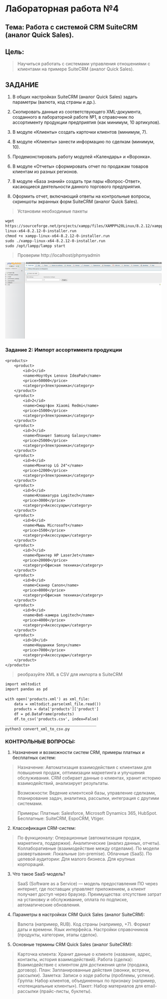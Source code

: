 # Лабораторная работа №4

## Тема: Работа с системой CRM SuiteCRM (аналог Quick Sales).

## Цель:
> Научиться работать с системами управления отношениями с клиентами на примере SuiteCRM (аналог Quick Sales).

## ЗАДАНИЕ

1. В общих настройках SuiteCRM (аналог Quick Sales) задать параметры (валюта, код страны и др.).

2. Скопировать данные из соответствующего XML-документа, созданного в лабораторной работе №1, в справочник по ассортименту
   продукции предприятия (как минимум, 10 артикулов).
3. В модуле «Клиенты» создать карточки клиентов (минимум, 7).

4. В модуле «Клиенты» занести информацию по сделкам (минимум, 10).

5. Продемонстировать работу модулей «Календарь» и «Воронка».

6. В модуле «Отчеты» сформировать отчет по продажам товаров клиентам из разных регионов.

7. В модуле «База знаний» создать три пары «Вопрос-Ответ», касающиеся деятельности данного торгового предприятия.

8. Оформить отчет, включающий ответы на контрольные вопросы, скриншоты экранных форм SuiteCRM (аналог Quick Sales).


> Установим необходимые пакеты

```
wget https://sourceforge.net/projects/xampp/files/XAMPP%20Linux/8.2.12/xampp-linux-x64-8.2.12-0-installer.run
chmod +x xampp-linux-x64-8.2.12-0-installer.run
sudo ./xampp-linux-x64-8.2.12-0-installer.run
sudo /opt/lampp/lampp start
```

> Проверим http://localhost/phpmyadmin

![alt text](images/1.png)


### Задание 2: Импорт ассортимента продукции

```
<products>
    <product>
        <id>1</id>
        <name>Ноутбук Lenovo IdeaPad</name>
        <price>50000</price>
        <category>Электроника</category>
    </product>
    <product>
        <id>2</id>
        <name>Смартфон Xiaomi Redmi</name>
        <price>15000</price>
        <category>Электроника</category>
    </product>
    <product>
        <id>3</id>
        <name>Планшет Samsung Galaxy</name>
        <price>25000</price>
        <category>Электроника</category>
    </product>
    <product>
        <id>4</id>
        <name>Монитор LG 24"</name>
        <price>12000</price>
        <category>Электроника</category>
    </product>
    <product>
        <id>5</id>
        <name>Клавиатура Logitech</name>
        <price>3000</price>
        <category>Аксессуары</category>
    </product>
    <product>
        <id>6</id>
        <name>Мышь Microsoft</name>
        <price>1500</price>
        <category>Аксессуары</category>
    </product>
    <product>
        <id>7</id>
        <name>Принтер HP LaserJet</name>
        <price>20000</price>
        <category>Офисная техника</category>
    </product>
    <product>
        <id>8</id>
        <name>Сканер Canon</name>
        <price>8000</price>
        <category>Офисная техника</category>
    </product>
    <product>
        <id>9</id>
        <name>Веб-камера Logitech</name>
        <price>4000</price>
        <category>Аксессуары</category>
    </product>
    <product>
        <id>10</id>
        <name>Наушники Sony</name>
        <price>7000</price>
        <category>Аксессуары</category>
    </product>
</products>
```

> реобразуйте XML в CSV для импорта в SuiteCRM

```
import xmltodict
import pandas as pd

with open('products.xml') as xml_file:
    data = xmltodict.parse(xml_file.read())
    products = data['products']['product']
    df = pd.DataFrame(products)
    df.to_csv('products.csv', index=False)
_________________________________________
python3 convert_xml_to_csv.py
```

### КОНТРОЛЬНЫЕ ВОПРОСЫ:

1. Назначение и возможности систем CRM, примеры платных и бесплатных систем:
> Назначение: Автоматизация взаимодействия с клиентами для повышения продаж, 
> оптимизации маркетинга и улучшения обслуживания. CRM собирает данные о клиентах, 
> хранит историю взаимодействий, анализирует результаты.

> Возможности: Ведение клиентской базы, управление сделками, планирование задач, 
> аналитика, рассылки, интеграция с другими системами.

> Примеры:
> Платные: Salesforce, Microsoft Dynamics 365, HubSpot.
> Бесплатные: SuiteCRM, EspoCRM, Vtiger.

2. Классификация CRM-систем: 
> По функционалу:
> Операционные (автоматизация продаж, маркетинга, поддержки).
> Аналитические (анализ данных, отчеты).
> Коллаборативные (взаимодействие между отделами).
> По модели развертывания:
> Локальные (on-premise).
> Облачные (SaaS).
> По целевой аудитории:
> Для малого бизнеса.
> Для крупных корпораций.


3. Что такое SaaS-модель?
> SaaS (Software as a Service) — модель предоставления ПО через интернет, 
> где поставщик управляет приложением, а клиент получает доступ через браузер. 
> Преимущества: отсутствие затрат на установку и обслуживание, оплата по подписке, автоматические обновления.

4. Параметры в настройках CRM Quick Sales (аналог SuiteCRM):
> Валюта (например, RUB).
> Код страны (например, +7).
> Формат даты и времени.
> Язык интерфейса.
> Настройки справочников (продукты, категории, этапы сделок).


5. Основные термины CRM Quick Sales (аналог SuiteCRM):
> Карточка клиента: Хранит данные о клиенте (название, адрес, контакты, история взаимодействий).
> Работа (сделка): Взаимодействие с клиентом для достижения цели (продажа, договор).
> План: Запланированные действия (звонки, встречи, рассылки).
> Заметка: Записи о ходе работы (проблемы, успехи).
> Группа: Набор клиентов, объединенных по признаку (например, «потенциальные клиенты»).
> Пакет: Набор материалов для email-рассылки (прайс-листы, буклеты).


